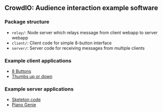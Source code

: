 ## CrowdIO: Audience interaction example software

### Package structure

- `relay/`: Node server which relays message from client webapp to server webapp
- `client/`: Client code for simple 8-button interface
- `server/`: Server code for receiving messages from multiple clients

### Example client applications

- [8 Buttons](http://pear-olive.glitch.me)
- [Thumbs up or down](http://coherent-pike.glitch.me)

### Example server applications

- [Skeleton code](https://sordid-bite.glitch.me)
- [Piano Genie](https://swamp-trouser.glitch.me)
